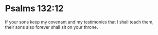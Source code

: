 # Psalms 132:12

If your sons keep my covenant and my testimonies that I shall teach them, their sons also forever shall sit on your throne.
